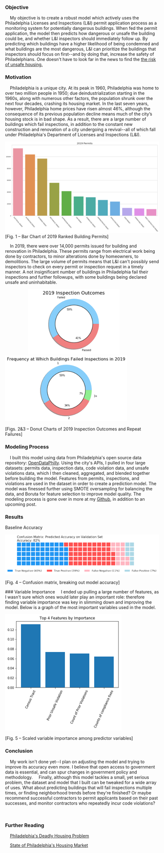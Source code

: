 
### Objective

&nbsp;&nbsp;&nbsp;&nbsp;My objective is to create a robust model which actively uses the Philadelphia Licenses and Inspections (L&I) permit application process as a monitoring system for potentially dangerous buildings. When fed the permit application, the model then predicts how dangerous or unsafe the building could be, and whether L&I inspectors should immediately follow up. By predicting which buildings have a higher likelihood of being condemned and what buildings are the most dangerous, L&I can prioritize the buildings that inspectors should focus on first--and by doing that, increase the safety of Philadelphians.  One doesn't have to look far in the news to find the [the risk of unsafe housing.](https://whyy.org/segments/renter-beware-phillys-deadly-housing-problem/)



### Motivation

&nbsp;&nbsp;&nbsp;&nbsp;Philadelphia is a unique city. At its peak in 1960, Philadelphia was home to over two million people in 1950; due deindustrialization starting in the 1960s, along with numerous other factors, the population shrunk over the next four decades, crashing its housing market.  In the last seven years, however, Philadelphia home prices have risen almost 46%, although the consequence of its previous population decline means much of the city’s housing stock is in bad shape.  As a result, there are a large number of buildings which fail inspections, in addition to the constant new construction and renovation of a city undergoing a revival--all of which fall under Philadelphia's Department of Licenses and Inspections (L&I).


![Bar chart of permit reason](https://github.com/heavenstobetsy/PhillyConstruction/blob/master/Charts/permits.png)
[Fig. 1 – Bar Chart of 2019 Ranked Building Permits]


&nbsp;&nbsp;&nbsp;&nbsp;In 2019, there were over 14,000 permits issued for building and renovation in Philadelphia. These permits range from electrical work being done by contractors, to minor alterations done by homeowners, to demolitions.  The large volume of permits means that L&I can't possibly send inspectors to check on every permit or inspection request in a timely manner.  A not insignificant number of buildings in Philadelphia fail their inspections and further followups, with some buildings being declared unsafe and uninhabitable. 

<p float="center">&nbsp;&nbsp;&nbsp;&nbsp;&nbsp;&nbsp;&nbsp;&nbsp;&nbsp;&nbsp;&nbsp;&nbsp;&nbsp;&nbsp;&nbsp;&nbsp;&nbsp;&nbsp;
  <img src="https://github.com/heavenstobetsy/PhillyConstruction/blob/master/Charts/Inspection_outcomes.png" width="300" />
  <img src="https://github.com/heavenstobetsy/PhillyConstruction/blob/master/Charts/building_failures.png" width="400" /> 
</p>
[Figs. 2&3 – Donut Charts of 2019 Inspection Outcomes and Repeat Failures]

### Modeling Process

&nbsp;&nbsp;&nbsp;&nbsp;I built this model using data from Philadelphia's open source data repository: [OpenDataPhilly](https://www.opendataphilly.org/). Using the city's APIs, I pulled in four large datasets: permits data, inspection data, code violation data, and unsafe violations data, which I then cleaned, aggregated, and blended together before building the model. Features from permits, inspections, and violations are used in the dataset in order to create a prediction model. The model was finessed further using SMOTE oversampling for balancing the data, and Boruta for feature selection to improve model quality. The modeling process is gone over in more at my [Github](https://github.com/heavenstobetsy/PhillyConstruction), in addition to an upcoming post.


### Results

Baseline Accuracy

![Confusion Matrix chart](https://github.com/heavenstobetsy/PhillyConstruction/blob/master/Charts/confusion_matrix.png)
</p>
[Fig. 4 – Confusion matrix, breaking out model accuracy]
</p>
### Variable Importance 
&nbsp;&nbsp;&nbsp;&nbsp;I ended up pulling a large number of features, as I wasn't sure which ones would later play an important role: therefore finding variable importance was key in slimming down and improving the model.  Below is a graph of the most important variables used in the model.

![Scaled variable importance](https://github.com/heavenstobetsy/PhillyConstruction/blob/master/Charts/feature_importsance.png)
<p>
[Fig. 5 – Scaled variable importance among predictor variables]


### Conclusion

&nbsp;&nbsp;&nbsp;&nbsp;My work isn't done yet--I plan on adjusting the model and trying to improve its accuracy even more.  I believe that open access to government data is essential, and can spur changes in government policy and methodology.  &nbsp;&nbsp;&nbsp;&nbsp;Finally, although this model tackles a small, yet serious problem, the dataset and model that I built can be tweaked for a wide array of uses. What about predicting buildings that will fail inspections multiple times, or finding neighborhood trends before they're finished? Or maybe recommend successful contractors to permit applicants based on their past successes, and monitor contractors who repeatedly incur code violations?

&nbsp;
&nbsp;
&nbsp;
	

### Further Reading

&nbsp;&nbsp;&nbsp;&nbsp;[Philadelphia's Deadly Housing Problem](https://whyy.org/segments/renter-beware-phillys-deadly-housing-problem/)

&nbsp;&nbsp;&nbsp;&nbsp;[State of Philadelphia's Housing Market](https://www.inquirer.com/real-estate/housing/signs-of-recession-philadelphia-suburbs-housing-market-real-estate-prices-hot-20190916.html)


